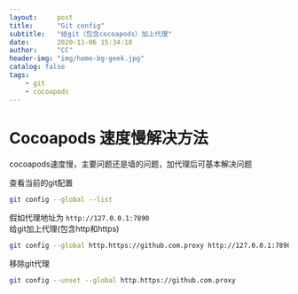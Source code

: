 ```yaml
---
layout:     post
title:      "Git config"
subtitle:   "给git（包含cocoapods）加上代理"
date:       2020-11-06 15:34:18
author:     "CC"
header-img: "img/home-bg-geek.jpg"
catalog: false
tags:
    - git
    - cocoapods
---
```


# Cocoapods 速度慢解决方法
cocoapods速度慢，主要问题还是墙的问题，加代理后可基本解决问题

查看当前的git配置
```sh
git config --global --list
```

假如代理地址为 `http://127.0.0.1:7890`
<br/>
给git加上代理(包含http和https)
```sh
git config --global http.https://github.com.proxy http://127.0.0.1:7890
```

移除git代理
```sh
git config --unset --global http.https://github.com.proxy
```
